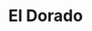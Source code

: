 ---
title: El Dorado
slug: "kraken"
description: "Als eindopdracht bij de 2e schijf,
              moest er een campagne worden
              gecreëerd voor een pretpark,
              foodtruck of ruimtereis. Hierbij
              konden de studenten hun creaviteit
              de vrije loop laten gaan en de
              resultaten waren soms subliem!<br>
              Amandine, heeft gekozen voor een
              campagne te maken over een pretpark
              en dit was het resultaat."
type: "intern"
members:
    - name: "Amandine Faingnaert"
      direction: "Cross-Media Ontwerp"
      subdirection: "Graphic Design"
      disk: "2e Schijf"
thumbnail:
    url: "kraken/thumb.png"
    alt: ""
    height: 2
    width: 1
    color: 3
images:
    - url: "kraken/1.jpg"
    - url: "kraken/2.jpg"
      alt: "Bij het starten van een campagne, begin je met het ontwikkelen van een logo. Hier gaan vele voorstudies aan
            vooraf. Als de klant tevreden is met een van de voorstellen, dan begint de uitwerking, zoals hierboven."
    - url: "kraken/3.jpg"
      alt: "Bij de opdracht was het de bedoeling een mascotte voor de campagne te onwtikkelen, deze reflecteert waarvoor
            de onderneming of de campagne staat."
    - url: "kraken/4.jpg"
      alt: "Er moet reclame worden gemaakt. Dit doen we met behulp van allerlei toepassingen waaronder een poster.
            Deze bestaat uit een blikvanger en de informatie die nodig is om de mensen te triggeren. Eens je je idee hebt
            uitgetekend, kan de uitwerking hiervan beginnen."
    - url: "kraken/5.jpg"
      alt: "Het afgewerkte product is een poster met een blikvanger die in het oog schiet van een voorbijganger en hem
            triggert om eens een kijkje te gaan nemen in het park."
    - url: "kraken/6.jpg"
    - url: "kraken/7.jpg"
      alt: "Je hebt natuurlijk nood aan een ticket om het park te kunnen betreden, dit moet ook ontworpen worden. Heel de
            campagne moet een samenhang hebben, dus zoek je naar een ticket dat in de stijl van de campagne ligt."    
    - url: "kraken/8.jpg"
      alt: "Uiteindelijk krijgen de bezoekers een kaart om zich te kunnen oriënteren in het park en kunnen ze genieten van
            een dag vol avontuur en adrenaline."    
created: 20/01/2017
order: 7
---